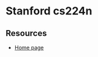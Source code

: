 # Stanford cs224n

## Resources

- [Home page](https://web.stanford.edu/class/archive/cs/cs224n/cs224n.1214/)
